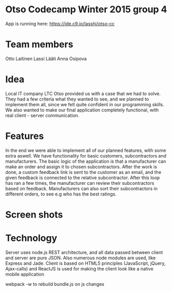 # Otso Codecamp Winter 2015 group 4
App is running here: https://ide.c9.io/lasshi/otso-cc

# Team members
Otto Laitinen
Lassi Lääti
Anna Osipova

# Idea
Local IT company LTC Otso provided us with a case that we had to solve. They had a few criteria what they wanted to see, and we planned to implement them all, since we felt quite confident in our programming skills. We also wanted to make our final application completely functional, with real client - server communication.

# Features
In the end we were able to implement all of our planned features, with some extra aswell. We have functionality for basic customers, subcontractors and manufacturers. The basic logic of the application is that a manufacturer can make an order and assign it to chosen subcontractors. After the work is done, a custom feedback link is sent to the customer as an email, and the given feedback is connected to the relative subcontractor. After this loop has ran a few times, the manufacturer can review their subcontractors based on feedback. Manufacturers can also sort their subcontractors in different orders, to see e.g who has the best ratings.

# Screen shots

# Technology
Server uses node.js REST architecture, and all data passed between client and server are pure JSON. Also numerous node modules are used, like Express and Jade.
Client is based on HTML5 principles (JavaScript, jQuery, Ajax-calls) and ReactJS is used for making the client look like a native mobile application

webpack -w to rebuild bundle.js on js changes
